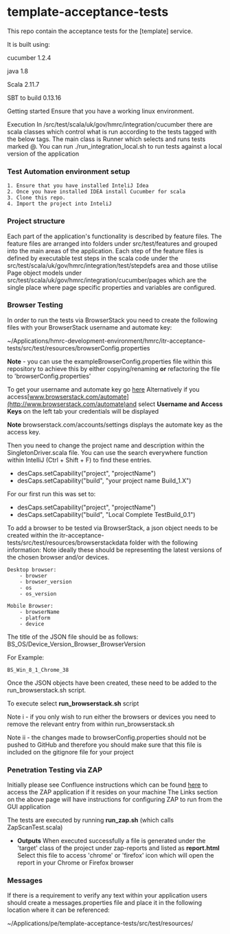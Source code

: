 
# template-acceptance-tests

This repo contain the acceptance tests for the [template] service.

It is built using:

cucumber 1.2.4

java 1.8

Scala 2.11.7

SBT to build 0.13.16

Getting started
Ensure that you have a working linux environment.

Execution
In /src/test/scala/uk/gov/hmrc/integration/cucumber there are scala classes which control what is run according to the tests tagged with the below tags. The main class is Runner which selects and runs tests marked @. You can run ./run_integration_local.sh to run tests against a local version of the application

###  Test Automation environment setup

    1. Ensure that you have installed InteliJ Idea
    2. Once you have installed IDEA install Cucumber for scala
    3. Clone this repo.
    4. Import the project into InteliJ
    
###  Project structure
Each part of the application's functionality is described by feature files. The feature files are arranged into folders under src/test/features and grouped into the main areas of the application.
Each step of the feature files is defined by executable test steps in the scala code under the src/test/scala/uk/gov/hmrc/integration/test/stepdefs area and those utilise Page object models under src/test/scala/uk/gov/hmrc/integration/cucumber/pages which are the single place where page specific properties and variables are configured.

### Browser Testing
In order to run the tests via BrowserStack you need to create the following files with your BrowserStack username and automate key: 
 
  ~/Applications/hmrc-development-environment/hmrc/itr-acceptance-tests/src/test/resources/browserConfig.properties

**Note** - you can use the exampleBrowserConfig.properties file within this repository to achieve this by either copying/renaming **or** refactoring the file to 'browserConfig.properties'
 

To get your username and automate key go [here](https://www.browserstack.com/accounts/settings)
Alternatively if you access[www.browserstack.com/automate](http://www.browserstack.com/automate)and select **Username and Access Keys** on the left tab your credentials will be displayed 

**Note** browserstack.com/accounts/settings displays the automate key as the access key.


Then you need to change the project name and description within the SingletonDriver.scala file.
You can use the search everywhere function within IntelliJ (Ctrl + Shift + F) to find these entries.
 - desCaps.setCapability("project", "projectName")
 - desCaps.setCapability("build", "your project name Build_1.X")
 
For our first run this was set to:
 - desCaps.setCapability("project", "projectName")
 - desCaps.setCapability("build", "Local Complete TestBuild_0.1")

To add a browser to be tested via BrowserStack, a json object needs to be created within the itr-acceptance-tests/src/test/resources/browserstackdata folder with the following information:
Note ideally these should be representing the latest versions of the chosen browser and/or devices.
 
    Desktop browser:
        - browser
        - browser_version
        - os
        - os_version
           
    Mobile Browser:
        - browserName
        - platform
        - device

The title of the JSON file should be as follows: 
BS_OS/Device_Version_Browser_BrowserVersion

For Example:

    BS_Win_8_1_Chrome_38

Once the JSON objects have been created, these need to be added to the run_browserstack.sh script.

To execute select **run_browserstack.sh** script

Note i - if you only wish to run either the browsers or devices you need to remove the relevant entry from within run_browserstack.sh

Note ii - the changes made to browserConfig.properties should not be pushed to GitHub and therefore you should make sure that this file is included on the gitignore file for your project
 
 ### Penetration Testing via ZAP
 
 Initially please see Confluence instructions which can be found [here](https://confluence.tools.tax.service.gov.uk/display/DTRG/Security+Testing) to access the ZAP application if it resides on your machine
 The Links section on the above page will have instructions for configuring ZAP to run from the GUI application
 
 The tests are executed by running **run_zap.sh** (which calls ZapScanTest.scala)
 
 - **Outputs**
  When executed successfully a file is generated under the 'target' class of the project under zap-reports and listed as **report.html**
  Select this file to access 'chrome' or 'firefox' icon which will open the report in your Chrome or Firefox browser

 ### Messages
    
 If there is a requirement to verify any text within your application users should create a messages.properties file and place it in the following location where it can be referenced:
  
  ~/Applications/pe/template-acceptance-tests/src/test/resources/   

